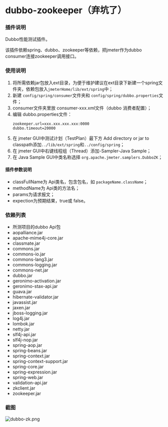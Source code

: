# dubbo-zookeeper（弃坑了）
### 插件说明
Dubbo性能测试插件。

该插件依赖spring、dubbo、zookeeper等依赖，把jmeter作为dubbo consumer连接zookeeper调用接口。

### 使用说明
1. 将所需依赖jar包放入ext目录，为便于维护建议在ext目录下新建一个spring文件夹，依赖包放入`jmeterHome/lib/ext/spring`中；
2. 新建 `config/spring/consumer`文件夹和 `config/spring/dubbo.properties`文件；
3. consumer文件夹里放 consumer-xxx.xml文件（dubbo 消费者配置）；
4. 编辑 dubbo.properties文件：
    ```
    zookeeper.url=xxx.xxx.xxx.xxx:0000 
    dubbo.timeout=20000
    ```
5. 在 jmeter GUI中测试计划（TestPlan）最下方 Add directory or jar to classpath添加`../lib/ext/spring`和`../config/spring`；
6. 在 jmeter GUI中右键线程组（Thread）添加-Sampler-Java Sample；
7. 在 Java Sample GUI中类名称选择 `org.apache.jmeter.samplers.DubboZK`；

#### 插件参数说明
- classFullName为 Api类名，包含包名，如 `packageName.className`；
- methodName为 Api类的方法名；
- params为请求报文；
- expection为预期结果，true或 false。

### 依赖列表
- 所测项目的dubbo Api包
- aopalliance.jar
- apache-mime4j-core.jar
- classmate.jar
- commons.jar
- commons-io.jar
- commons-lang3.jar
- commons-logging.jar
- commons-net.jar
- dubbo.jar
- geronimo-activation.jar
- geronimo-stax-api.jar
- guava.jar
- hibernate-validator.jar
- javassist.jar
- jaxen.jar
- jboss-logging.jar
- log4j.jar
- lombok.jar
- netty.jar
- slf4j-api.jar
- slf4j-nop.jar
- spring-aop.jar
- spring-beans.jar
- spring-context.jar
- spring-context-support.jar
- spring-core.jar
- spring-expression.jar
- spring-web.jar
- validation-api.jar
- zkclient.jar
- zookeeper.jar

### 截图
![dubbo-zk.png](https://i.loli.net/2019/02/20/5c6d087fdd397.png)
